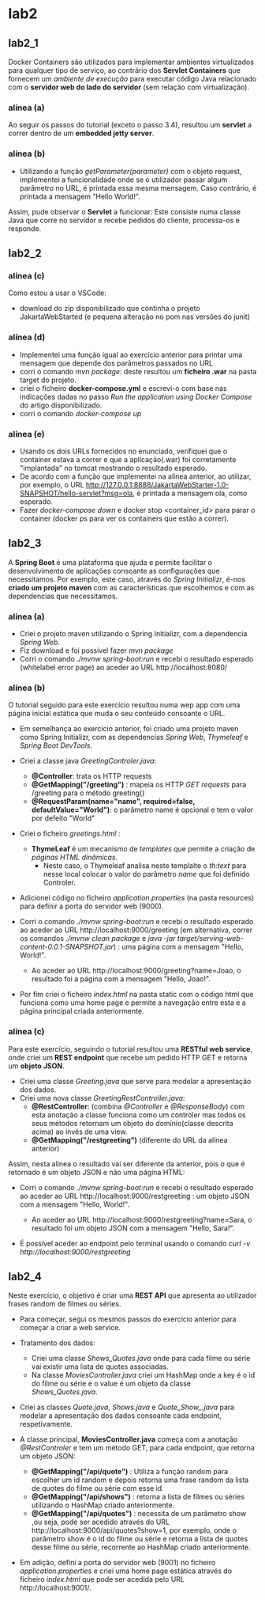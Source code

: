 # lab2

## lab2_1
Docker Containers são utilizados para implementar ambientes virtualizados para qualquer tipo de serviço, ao contrário dos **Servlet Containers** que fornecem um *ambiente de execução* para executar código Java relacionado com o **servidor web do lado do servidor** (sem relação com virtualização).

### alínea (a)
Ao seguir os passos do tutorial (exceto o passo 3.4), resultou um **servlet** a correr dentro de um **embedded jetty server**.

### alínea (b)
* Utilizando a função *getParameter(parameter)* com o objeto request, implementei a funcionalidade onde se o utilizador passar algum parâmetro no URL, é printada essa mesma mensagem. Caso contrário, é printada a mensagem "Hello World!".

Assim, pude observar o **Servlet** a funcionar: Este consiste numa classe Java que corre no servidor e recebe pedidos do cliente, processa-os e responde.

## lab2_2
### alínea (c)
Como estou a usar o VSCode:
* download do zip disponibilizado que continha o projeto JakartaWebStarted (e pequena alteração no pom nas versões do junit)

### alínea (d)
* Implementei uma função igual ao exercício anterior para printar uma mensagem que depende dos parâmetros passados no URL
* corri o comando *mvn package*: deste resultou um **ficheiro .war** na pasta target do projeto.
* criei o ficheiro **docker-compose.yml** e escrevi-o com base nas indicações dadas no passo *Run the application using Docker Compose* do artigo disponibilizado.
* corri o comando *docker-compose up*

### alínea (e)
* Usando os dois URLs fornecidos no enunciado, verifiquei que o container estava a correr e que a aplicação(.war) foi corretamente "implantada" no tomcat mostrando o resultado esperado.
* De acordo com a função que implementei na alínea anterior, ao utilizar, por exemplo, o URL http://127.0.0.1:8888/JakartaWebStarter-1.0-SNAPSHOT/hello-servlet?msg=ola, é printada a mensagem ola, como esperado.
* Fazer *docker-compose down* e docker stop <container_id> para parar o container (docker ps para ver os containers que estão a correr).

## lab2_3
A **Spring Boot** é uma plataforma que ajuda e permite facilitar o desenvolvimento de aplicações consoante as configurações que necessitamos. Por exemplo, este caso, através do *Spring Initializr*, é-nos **criado um projeto maven** com as características que escolhemos e com as dependencias que necessitamos.
### alínea (a)
* Criei o projeto maven utilizando o Spring Initializr, com a dependencia *Spring Web*.
* Fiz download e foi possível fazer *mvn package*
* Corri o comando *./mvnw spring-boot:run* e recebi o resultado esperado (whitelabel error page) ao aceder ao URL http://localhost:8080/

### alínea (b)
O tutorial seguido para este exercício resultou numa wep app com uma página inicial estática que muda o seu conteúdo consoante o URL.
* Em semelhança ao exercício anterior, foi criado uma projeto maven como Spring Initializr, com as dependencias *Spring Web*, *Thymeleaf* e *Spring Boot DevTools*.
* Criei a classe java *GreetingControler.java*:
    - **@Controller**: trata os HTTP requests
    - **@GetMapping("/greeting")** : mapeia os HTTP *GET requests* para /greeting para o método greeting() 
    - **@RequestParam(name="name", required=false, defaultValue="World")**: o parâmetro name é opcional e tem o valor por defeito "World"

* Criei o ficheiro *greetings.html* : 
    - **ThymeLeaf** é um mecanismo de *templates* que permite a criação de *páginas HTML dinâmicas*.
        - Neste caso, o Thymeleaf analisa neste templalte o *th:text* para nesse local colocar o valor do parâmetro *name* que foi definido Controler.

* Adicionei código no ficheiro *application.properties* (na pasta resources) para definir a porta do servidor web (9000).
* Corri o comando *./mvnw spring-boot:run* e recebi o resultado esperado ao aceder ao URL http://localhost:9000/greeting (em alternativa, correr os comandos *./mvnw clean package* e *java -jar target/serving-web-content-0.0.1-SNAPSHOT.jar*) : uma página com a mensagem "Hello, World!".
    - Ao aceder ao URL http://localhost:9000/greeting?name=Joao, o resultado foi a página com a mensagem "Hello, Joao!".

* Por fim criei o ficheiro *index.html* na pasta static com o código html que funciona como uma home page e permite a navegação entre esta e a página principal criada anteriormente.

### alínea (c)
Para este exercício, seguindo o tutorial resultou uma **RESTful web service**, onde criei um **REST endpoint** que recebe um pedido HTTP GET e retorna um **objeto JSON**.
* Criei uma classe *Greeting.java* que serve para modelar a apresentação dos dados.
* Criei uma nova classe *GreetingRestController.java*:
    - **@RestController**: (combina *@Controller* e *@ResponseBody*) com esta anotação a classe funciona como um controler mas todos os seus métodos retornam um objeto do domínio(classe descrita acima) ao invés de uma view.
    - **@GetMapping("/restgreeting")** (diferente do URL da alínea anterior)

Assim, nesta alínea o resultado vai ser diferente da anterior, pois o que é retornado é um objeto JSON e não uma página HTML:
* Corri o comando *./mvnw spring-boot:run* e recebi o resultado esperado ao aceder ao URL http://localhost:9000/restgreeting : um objeto JSON com a mensagem "Hello, World!".
    - Ao aceder ao URL http://localhost:9000/restgreeting?name=Sara, o resultado foi um objeto JSON com a mensagem "Hello, Sara!".

* É possível aceder ao endpoint pelo terminal usando o comando *curl -v http://localhost:9000/restgreeting*

## lab2_4
Neste exercício, o objetivo é criar uma **REST API** que apresenta ao utilizador frases random de filmes ou séries.
* Para começar, segui os mesmos passos do exercício anterior para começar a criar a web service.
* Tratamento dos dados:
    * Criei uma classe *Shows_Quotes.java* onde para cada filme ou série vai existir uma lista de quotes associadas.
    * Na classe *MoviesController.java* criei um HashMap onde a key é o id do filme ou série e o value é um objeto da classe *Shows_Quotes.java*.
* Criei as classes *Quote.java*, *Shows.java* e *Quote_Show_.java* para modelar a apresentação dos dados consoante cada endpoint, respetivamente.
* A classe principal, **MoviesController.java** começa com a anotação *@RestControler* e tem um método GET, para cada endpoint, que retorna um objeto JSON:
    * **@GetMapping("/api/quote")** : Utiliza a função random para escolher um id random e depois retorna uma frase random da lista de quotes do filme ou série com esse id.
    * **@GetMapping("/api/shows")** : retorna a lista de filmes ou séries utilizando o HashMap criado anteriormente.
    * **@GetMapping("/api/quotes")** : necessita de um parâmetro show ,ou seja, pode ser acedido através do URL http://localhost:9000/api/quotes?show=1, por exemplo, onde o parâmetro show é o id do filme ou série e retorna a lista de quotes desse filme ou série, recorrente ao HashMap criado anteriormente.

* Em adição, defini a porta do servidor web (9001) no ficheiro *application.properties* e criei uma home page estática através do ficheiro *index.html* que pode ser acedida pelo URL http://localhost:9001/.